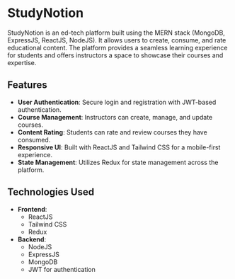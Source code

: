 # StudyNotion

StudyNotion is an ed-tech platform built using the MERN stack (MongoDB, ExpressJS, ReactJS, NodeJS). It allows users to create, consume, and rate educational content. The platform provides a seamless learning experience for students and offers instructors a space to showcase their courses and expertise.

## Features

- **User Authentication**: Secure login and registration with JWT-based authentication.
- **Course Management**: Instructors can create, manage, and update courses.
- **Content Rating**: Students can rate and review courses they have consumed.
- **Responsive UI**: Built with ReactJS and Tailwind CSS for a mobile-first experience.
- **State Management**: Utilizes Redux for state management across the platform.

## Technologies Used

- **Frontend**:
  - ReactJS
  - Tailwind CSS
  - Redux
- **Backend**:
  - NodeJS
  - ExpressJS
  - MongoDB
  - JWT for authentication

